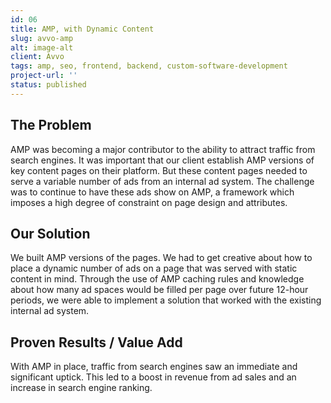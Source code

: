 ```yaml
---
id: 06
title: AMP, with Dynamic Content
slug: avvo-amp
alt: image-alt
client: Avvo
tags: amp, seo, frontend, backend, custom-software-development
project-url: ''
status: published
---
```


<div class="problem">
<h2 class="subheading">The Problem</h2>

<p>
AMP was becoming a major contributor to the ability to attract traffic from search engines. It was important that our client establish AMP versions of key content pages on their platform. But these content pages needed to serve a variable number of ads from an internal ad system. The challenge was to continue to have these ads show on AMP, a framework which imposes a high degree of constraint on page design and attributes.
</p>
</div>

<div class="solution">
<h2 class="subheading">Our Solution</h2>
<p>
We built AMP versions of the pages. We had to get creative about how to place a dynamic number of ads on a page that was served with static content in mind. Through the use of AMP caching rules and knowledge about how many ad spaces would be filled per page over future 12-hour periods, we were able to implement a solution that worked with the existing internal ad system.
</p>
</div>

<div class="value">
<h2 class="subheading">Proven Results / Value Add</h2>
<p>
With AMP in place, traffic from search engines saw an immediate and significant uptick. This led to a boost in revenue from ad sales and an increase in search engine ranking.
</p>
</div>
